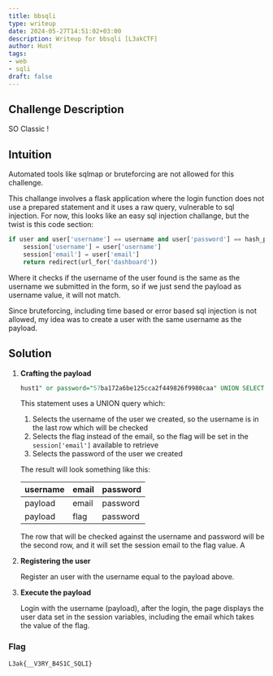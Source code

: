 ```yaml
---
title: bbsqli
type: writeup
date: 2024-05-27T14:51:02+03:00
description: Writeup for bbsqli [L3akCTF]
author: Hust
tags:
- web
- sqli
draft: false
---
```


## Challenge Description

SO Classic !

## Intuition

Automated tools like sqlmap or bruteforcing are not allowed for this challenge. 

This challange involves a flask application where the login function does not use a prepared statement and it uses a raw query, vulnerable to sql injection.
For now, this looks like an easy sql injection challange, but the twist is this code section:

```python
if user and user['username'] == username and user['password'] == hash_password(password):
    session['username'] = user['username']
    session['email'] = user['email']
    return redirect(url_for('dashboard'))
```
Where it checks if the username of the user found is the same as the username we submitted in the form, so if we just send the payload as username value, it will not match.

Since bruteforcing, including time based or error based sql injection is not allowed, my idea was to create a user with the same username as the payload. 

## Solution

1. **Crafting the payload**

    ```sql
    hust1" or password="57ba172a6be125cca2f449826f9980caa" UNION SELECT (select username from users where password="57ba172a6be125cca2f449826f9980ca") as username, flag, '57ba172a6be125cca2f449826f9980ca' FROM flags WHERE id=1--
    ```
    
    This statement uses a UNION query which:
    1. Selects the username of the user we created, so the username is in the last row which will be checked
    2. Selects the flag instead of the email, so the flag will be set in the `session['email']` available to retrieve
    3. Selects the password of the user we created
    
    The result will look something like this:
    
    | username     | email | password |
    |--------------|-------|----------|
    | payload      | email | password |
    | payload      | flag  | password |
    
    The row that will be checked against the username and password will be the second row, and it will set the session email to the flag value. A

2. **Registering the user**

    Register an user with the username equal to the payload above. 

3. **Execute the payload**

    Login with the username (payload), after the login, the page displays the user data set in the session variables, including the email which takes the value of the flag.

### Flag

`L3ak{__V3RY_B4S1C_SQLI}`

